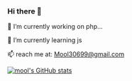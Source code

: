 ### Hi there 👋


 🔭 I’m currently working on php...
 
 🌱 I’m currently learning js
 
 📫 reach me at: Mool30699@gmail.com
 <!--
**mool-singh/mool-singh** is a ✨ _special_ ✨ repository because its `README.md` (this file) appears on your GitHub profile.
- 👯 I’m looking to collaborate on ...
- 🤔 I’m looking for help with ...
- 💬 Ask me about ...
- 😄 Pronouns: ...
- ⚡ Fun fact: ...
-->

[![mool's GitHub stats](https://github-readme-stats.vercel.app/api?username=mool-singh&show_icons=true&theme=dark)](https://github.com/anuraghazra/github-readme-stats)

